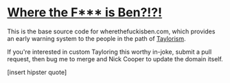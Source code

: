 [Where the F*** is Ben?!?!](http://wherethefuckisben.com/)
=====================

This is the base source code for wherethefuckisben.com,
which provides an early warning system to the people in the path of [Taylorism](https://github.com/taybenlor).

If you're interested in custom Tayloring this worthy in-joke,
submit a pull request, then bug me to merge and Nick Cooper to update the domain itself.

[insert hipster quote]
